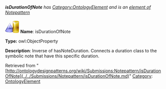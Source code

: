 ___isDurationOfNote__ has [Category:OntologyElement](../../Category/OntologyElement.md "Category:OntologyElement") and is an [element of](../../Property/ElementOf.md "Property:ElementOf") [Notepattern](../../Submissions/Notepattern.md "Submissions:Notepattern")_


  




[![ObjectProperty](../../images/thumb/c/c3/ObjectProperty.gif/45px-ObjectProperty.gif)](../../Image/ObjectProperty.gif.md "ObjectProperty")
__Name__: isDurationOfNote 


__Type:__ owl:ObjectProperty 


__Description__: Inverse of hasNoteDuration. Connects a duration class to the symbolic note that have this specific duration. 





Retrieved from "[http://ontologydesignpatterns.org/wiki/Submissions:Notepattern/isDurationOfNote](../../Submissions/Notepattern/isDurationOfNote.md)"
 [Category](http://ontologydesignpatterns.org/wiki/Special:Categories "Special:Categories"): [OntologyElement](../../Category/OntologyElement.md "Category:OntologyElement")
